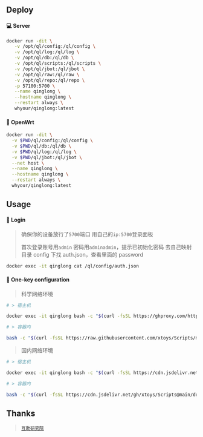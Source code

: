 ## Deploy

#### 💻 Server

```sh
docker run -dit \
   -v /opt/ql/config:/ql/config \
   -v /opt/ql/log:/ql/log \
   -v /opt/ql/db:/ql/db \
   -v /opt/ql/scripts:/ql/scripts \
   -v /opt/ql/jbot:/ql/jbot \
   -v /opt/ql/raw:/ql/raw \
   -v /opt/ql/repo:/ql/repo \
   -p 57100:5700 \
   --name qinglong \
   --hostname qinglong \
   --restart always \
   whyour/qinglong:latest
```

#### 🚀 OpenWrt

```sh
docker run -dit \
  -v $PWD/ql/config:/ql/config \
  -v $PWD/ql/db:/ql/db \
  -v $PWD/ql/log:/ql/log \
  -v $PWD/ql/jbot:/ql/jbot \
  --net host \
  --name qinglong \
  --hostname qinglong \
  --restart always \
  whyour/qinglong:latest
```

## Usage

#### 🚩 Login

> 确保你的设备放行了`5700`端口
> 用自己的`ip:5700`登录面板
>
> 首次登录账号用`admin` 密码用`adminadmin`，提示已初始化密码
> 去自己映射目录 config 下找 auth.json，查看里面的 password

```sh
docker exec -it qinglong cat /ql/config/auth.json
```

#### 🎉 One-key configuration

> 科学网络环境

```sh
# > 宿主机

docker exec -it qinglong bash -c "$(curl -fsSL https://ghproxy.com/https://raw.githubusercontent.com/281677160/ql/main/custom.sh)"

# > 容器内

bash -c "$(curl -fsSL https://raw.githubusercontent.com/xtoys/Scripts/main/dragon/custom.sh)"
```

> 国内网络环境

```sh
# > 宿主机

docker exec -it qinglong bash -c "$(curl -fsSL https://cdn.jsdelivr.net/gh/xtoys/Scripts@main/dragon/custom-cdn.sh)"

# > 容器内

bash -c "$(curl -fsSL https://cdn.jsdelivr.net/gh/xtoys/Scripts@main/dragon/custom-cdn.sh)"
```

## Thanks

> [`互助研究院`](https://t.me/update_help)
